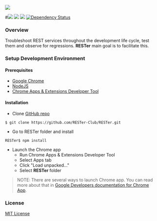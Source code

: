 <a href='https://gitter.im/RESTer-Club/Room' target="blank"><img src="https://badges.gitter.im/gitterHQ/services.png"/></a>

#<img src="https://raw.githubusercontent.com/RESTer-Club/RESTer/master/app/images/banner.png"/>
<a href="https://travis-ci.org/RESTer-Club/RESTer" target="blank"><img src="https://travis-ci.org/RESTer-Club/RESTer.svg?branch=master" /></a>
<a href="https://codeclimate.com/github/RESTer-Club/RESTer" target="blank"><img src="https://codeclimate.com/github/RESTer-Club/RESTer/badges/gpa.svg" /></a>
<a href='https://gemnasium.com/RESTer-Club/RESTer' target="blank"><img src="https://gemnasium.com/RESTer-Club/RESTer.svg" alt="Dependency Status" /></a>

### Overview
Troubleshoot REST services throughout the development life cycle, test them and observe for regressions. <b>RESTer</b> main goal is to facilitate this.

### Setup Development Environment
####  Prerequisites
- [Google Chrome][1]
- [NodeJS][2]
- [Chrome Apps & Extensions Developer Tool][3]
####  Installation
- Clone [GitHub repo][4]
```
$ git clone https://github.com/RESTer-Club/RESTer.git
```
- Go to RESTer folder and install
```
RESTer$ npm install
```
- Launch the Chrome app 
	- Run Chrome Apps & Extensions Developer Tool
	- Select Apps tab
	- Click "Load unpacked..."
	- Select **RESTer** folder

> NOTE: There are several ways to launch Chrome app. You can read more about that in [Google Developers documentation for Chrome App][5].

### License
<a href="https://github.com/RESTer-Club/RESTer/blob/master/LICENSE.md">MIT License</a>

[1]: https://www.google.com/chrome/browser/desktop/
[2]: https://nodejs.org/
[3]: https://chrome.google.com/webstore/detail/chrome-apps-extensions-de/ohmmkhmmmpcnpikjeljgnaoabkaalbgc
[4]: https://github.com/RESTer-Club/RESTer
[5]: https://developer.chrome.com/apps/first_app#five
